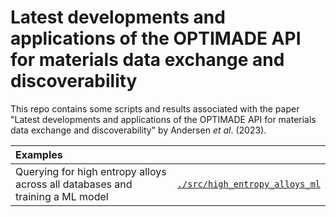 # Latest developments and applications of the OPTIMADE API for materials data exchange and discoverability

This repo contains some scripts and results associated with the paper "Latest developments and applications of the OPTIMADE API
for materials data exchange and discoverability" by Andersen *et al*. (2023).

| Examples  |    |
|:--|:--:|
| Querying for high entropy alloys across all databases and training a ML model| [`./src/high_entropy_alloys_ml`](https://github.com/Materials-Consortia/optimade-paper-example-applications/tree/main/src/high_entropy_alloys_ml) |
